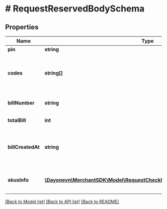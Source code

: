 # # RequestReservedBodySchema

## Properties

Name | Type | Description | Notes
------------ | ------------- | ------------- | -------------
**pin** | **string** | Store pin | [optional]
**codes** | **string[]** | Array of 10-16 characters Got It voucher codes | [optional]
**billNumber** | **string** | Bill number will apply vouchers | [optional]
**totalBill** | **int** | Total bill amount | [optional]
**billCreatedAt** | **string** | Bill creation time. Format: YYYY-MM-DD HH:MM:SS | [optional]
**skusInfo** | [**\Dayonevn\MerchantSDK\Model\RequestCheckMultipleBodySchemaSkusInfoInner[]**](RequestCheckMultipleBodySchemaSkusInfoInner.md) | SKU information in bill_number | [optional]

[[Back to Model list]](../../README.md#models) [[Back to API list]](../../README.md#endpoints) [[Back to README]](../../README.md)
